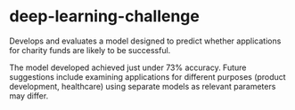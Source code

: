 # deep-learning-challenge
Develops and evaluates a model designed to predict whether applications for charity funds are likely to be successful. 

The model developed achieved just under 73% accuracy. Future suggestions include examining applications for different purposes (product development, healthcare) using separate models as relevant parameters may differ. 
